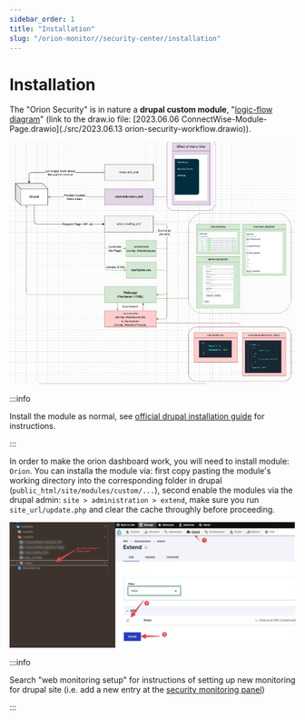 ```yaml
---
sidebar_order: 1
title: "Installation"
slug: "/orion-monitor//security-center/installation"
---
```




# Installation

The "Orion Security" is in nature a **drupal custom module**, "[logic-flow diagram](assets/image-20230613092159919.png)" (link to the draw.io file: [2023.06.06 ConnectWise-Module-Page.drawio](./src/2023.06.13 orion-security-workflow.drawio)).

![image-20230613092159919](assets/image-20230613092159919.png)

:::info

Install the module as normal, see [official drupal installation guide](https://www.drupal.org/documentation/install/) for instructions.

:::



 In order to make the orion dashboard work, you will need to install module: `Orion`. You can installa the module via: first copy pasting the module's working directory into the corresponding folder in drupal (`public_html/site/modules/custom/...`), second enable the modules via the drupal admin: `site > administration > extend`, make sure you run `site_url/update.php` and clear the cache throughly before proceeding.


![dsadasa](assets/dsadasa.jpg)

:::info

Search "web monitoring setup" for instructions of setting up new monitoring for drupal site
(i.e. add a new entry at the [security monitoring panel](assets/image-20230613093422220.png))

:::

